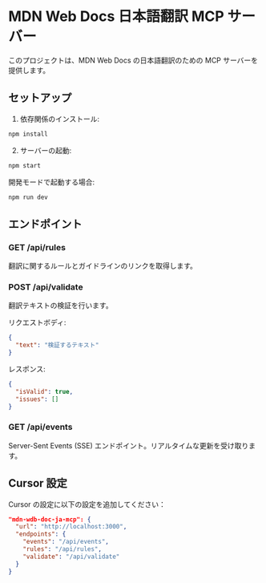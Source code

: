 # MDN Web Docs 日本語翻訳 MCP サーバー

このプロジェクトは、MDN Web Docs の日本語翻訳のための MCP サーバーを提供します。

## セットアップ

1. 依存関係のインストール:

```bash
npm install
```

2. サーバーの起動:

```bash
npm start
```

開発モードで起動する場合:

```bash
npm run dev
```

## エンドポイント

### GET /api/rules

翻訳に関するルールとガイドラインのリンクを取得します。

### POST /api/validate

翻訳テキストの検証を行います。

リクエストボディ:

```json
{
  "text": "検証するテキスト"
}
```

レスポンス:

```json
{
  "isValid": true,
  "issues": []
}
```

### GET /api/events

Server-Sent Events (SSE) エンドポイント。リアルタイムな更新を受け取ります。

## Cursor 設定

Cursor の設定に以下の設定を追加してください：

```json
"mdn-wdb-doc-ja-mcp": {
  "url": "http://localhost:3000",
  "endpoints": {
    "events": "/api/events",
    "rules": "/api/rules",
    "validate": "/api/validate"
  }
}
```
